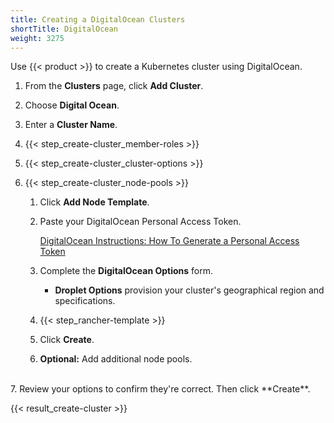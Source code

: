 ```yaml
---
title: Creating a DigitalOcean Clusters
shortTitle: DigitalOcean
weight: 3275
---
```

Use {{< product >}} to create a Kubernetes cluster using DigitalOcean.

1. From the **Clusters** page, click **Add Cluster**.

2. Choose **Digital Ocean**.

3. Enter a **Cluster Name**.

4. {{< step_create-cluster_member-roles >}}

5. {{< step_create-cluster_cluster-options >}}

6. {{< step_create-cluster_node-pools >}}

	1.	Click **Add Node Template**.

	2.	Paste your DigitalOcean Personal Access Token.

		[DigitalOcean Instructions: How To Generate a Personal Access Token](https://www.digitalocean.com/community/tutorials/how-to-use-the-digitalocean-api-v2#how-to-generate-a-personal-access-token)

	3. Complete the **DigitalOcean Options** form.

		- **Droplet Options** provision your cluster's geographical region and specifications.

	4. {{< step_rancher-template >}}

	5. Click **Create**.

	6. **Optional:** Add additional node pools.
<br/>
7. Review your options to confirm they're correct. Then click **Create**.

{{< result_create-cluster >}}

